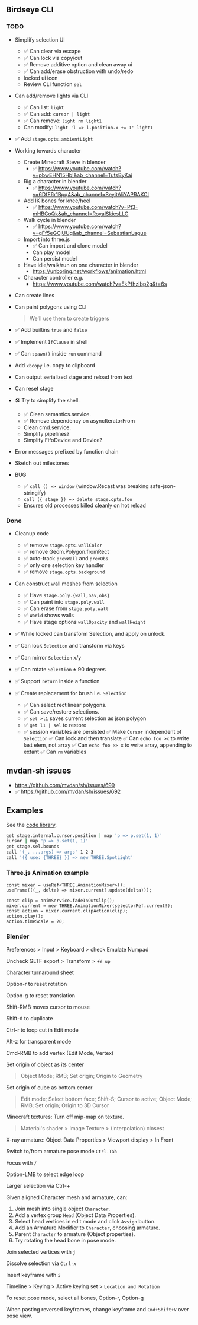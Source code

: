 ## Birdseye CLI

### TODO

- Simplify selection UI
   - ✅ Can clear via escape
   - ✅ Can lock via copy/cut
   - ✅ Remove additive option and clean away ui
   - ✅ Can add/erase obstruction with undo/redo
   - locked ui icon
   - Review CLI function `sel`

- Can add/remove lights via CLI
   - ✅ Can list: `light`
   - ✅ Can add: `cursor | light`
   - ✅ Can remove: `light rm light1`
   - Can modify: `light 'l => l.position.x += 1' light1`
- ✅ Add `stage.opts.ambientLight`

- Working towards character
   - Create Minecraft Steve in blender
      - ✅ https://www.youtube.com/watch?v=pbwEHN15HbI&ab_channel=TutsByKai
   - Rig a character in blender
      - ✅ https://www.youtube.com/watch?v=6DfF6r1Bpq4&ab_channel=SeyitAliYAPRAKCI
   - Add IK bones for knee/heel
      - ✅ https://www.youtube.com/watch?v=Pt3-mHBCoQk&ab_channel=RoyalSkiesLLC
   - Walk cycle in blender
      - ✅ https://www.youtube.com/watch?v=gFf5eGCjUUg&ab_channel=SebastianLague
   - Import into three.js
      - ✅ Can import and clone model
      - Can play model
      - Can persist model
   - Have idle/walk/run on one character in blender
      - https://unboring.net/workflows/animation.html
   - Character controller e.g.
      - https://www.youtube.com/watch?v=EkPfhzIbp2g&t=6s

- Can create lines
- Can paint polygons using CLI
   > We'll use them to create triggers

- ✅ Add builtins `true` and `false`
- ✅ Implement `IfClause` in shell
- ✅ Can `spawn()` inside `run` command
- Add `xbcopy` i.e. copy to clipboard
- Can output serialized stage and reload from text
- Can reset stage


- 🛠 Try to simplify the shell.
   - ✅ Clean semantics.service.
   - ✅ Remove dependency on asyncIteratorFrom
   - Clean cmd.service.
   - Simplify pipelines?
   - Simplify FifoDevice and Device?

- Error messages prefixed by function chain
- Sketch out milestones

- BUG
   - ✅ `call () => window` (window.Recast was breaking safe-json-stringify)
   - `call ({ stage }) => delete stage.opts.foo`
   - Ensures old processes killed cleanly on hot reload

### Done

- Cleanup code
   - ✅ remove `stage.opts.wallColor`
   - ✅ remove Geom.Polygon.fromRect
   - ✅ auto-track `prevWall` and `prevObs`
   - ✅ only one selection key handler
   - ✅ remove `stage.opts.background`

- Can construct wall meshes from selection
   - ✅ Have `stage.poly.{wall,nav,obs}`
   - ✅ Can paint into `stage.poly.wall`
   - ✅ Can erase from `stage.poly.wall`
   - ✅ `World` shows walls
   - ✅ Have stage options `wallOpacity` and `wallHeight`

- ✅ While locked can transform Selection, and apply on unlock.
- ✅ Can lock `Selection` and transform via keys
- ✅ Can mirror `Selection` x/y
- ✅ Can rotate `Selection` ± 90 degrees
- ✅ Support `return` inside a function
- ✅ Create replacement for brush i.e. `Selection`
  - ✅ Can select rectilinear polygons.
  - ✅ Can save/restore selections.
   - ✅ `sel >l1` saves current selection as json polygon
   - ✅ `get l1 | sel` to restore
   - ✅ session variables are persisted
✅ Make `Cursor` independent of `Selection`
✅ Can lock and then translate
✅ Can `echo foo >x` to write last elem, not array
✅ Can `echo foo >> x` to write array, appending to extant
✅ Can `rm` variables

## mvdan-sh issues

- https://github.com/mvdan/sh/issues/699
- ✅ https://github.com/mvdan/sh/issues/692


## Examples

See the [code library](../model/sh/code-library.ts).

```sh
get stage.internal.cursor.position | map 'p => p.set(1, 1)'
cursor | map 'p => p.set(1, 1)'
get stage.sel.bounds
call '(_, ...args) => args' 1 2 3
call '({ use: {THREE} }) => new THREE.SpotLight'
```

### Three.js Animation example

```tsx
const mixer = useRef<THREE.AnimationMixer>();
useFrame(((_, delta) => mixer.current?.update(delta)));

const clip = animService.fadeInOutClip();
mixer.current = new THREE.AnimationMixer(selectorRef.current!);
const action = mixer.current.clipAction(clip);
action.play();
action.timeScale = 20;
```

### Blender

Preferences > Input > Keyboard > check Emulate Numpad

Uncheck GLTF export > Transform > `+Y up`

Character turnaround sheet

Option-r to reset rotation

Option-g to reset translation

Shift-RMB moves cursor to mouse

Shift-d to duplicate

Ctrl-r to loop cut in Edit mode

Alt-z for transparent mode

Cmd-RMB to add vertex (Edit Mode, Vertex)

Set origin of object as its center
> Object Mode; RMB; Set origin; Origin to Geometry

Set origin of cube as bottom center
> Edit mode; Select bottom face; Shift-S; Cursor to active; Object Mode; RMB; Set origin; Origin to 3D Cursor

Minecraft textures: Turn off mip-map on texture.
> Material's shader > Image Texture > (Interpolation) closest

X-ray armature: Object Data Properties > Viewport display > In Front

Switch to/from armature pose mode `Ctrl-Tab`

Focus with `/`

Option-LMB to select edge loop

Larger selection via Ctrl-+

Given aligned Character mesh and armature, can:
1. Join mesh into single object `Character`.
2. Add a vertex group `Head` (Object Data Properties).
3. Select head vertices in edit mode and click `Assign` button.
4. Add an Armature Modifier to `Character`, choosing armature.
5. Parent `Character` to armature (Object properties).
6. Try rotating the head bone in pose mode.

Join selected vertices with `j`

Dissolve selection via `Ctrl-x`

Insert keyframe with `i`

Timeline > Keying > Active keying set > `Location and Rotation`

To reset pose mode, select all bones, Option-r, Option-g

When pasting reversed keyframes, change keyframe and `Cmd+Shift+V` over pose view.